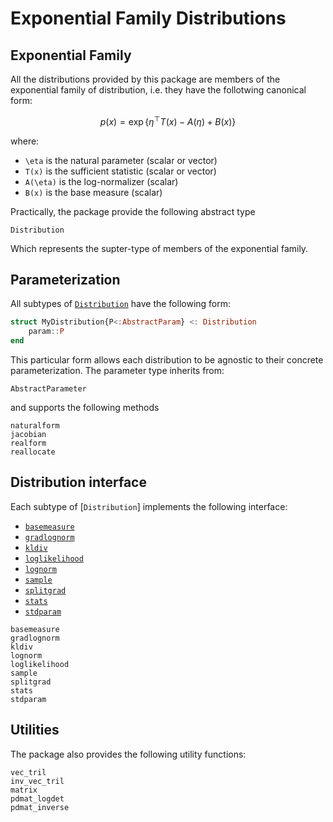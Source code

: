 # Exponential Family Distributions

## Exponential Family
All the distributions provided by this package are members of the
exponential family of distribution, i.e. they have the follotwing
canonical form:
```math
p(x) = \exp \{ \eta^\top T(x) - A(\eta) + B(x) \}
```
where:
* ``\eta`` is the natural parameter (scalar or vector)
* ``T(x)`` is the sufficient statistic (scalar or vector)
* ``A(\eta)`` is the log-normalizer (scalar)
* ``B(x)`` is the base measure (scalar)

Practically, the package provide the following abstract type
```@docs
Distribution
```
Which represents the supter-type of members of the exponential family.

## Parameterization

All subtypes of [`Distribution`](@ref) have the following form:
```julia
struct MyDistribution{P<:AbstractParam} <: Distribution
    param::P
end
```
This particular form allows each distribution to be agnostic to their
concrete parameterization. The parameter type inherits from:
```@docs
AbstractParameter
```
and supports the following methods
```@docs
naturalform
jacobian
realform
reallocate
```

## Distribution interface

Each subtype of [`Distribution`] implements the following interface:
* [`basemeasure`](@ref)
* [`gradlognorm`](@ref)
* [`kldiv`](@ref)
* [`loglikelihood`](@ref)
* [`lognorm`](@ref)
* [`sample`](@ref)
* [`splitgrad`](@ref)
* [`stats`](@ref)
* [`stdparam`](@ref)

```@docs
basemeasure
gradlognorm
kldiv
lognorm
loglikelihood
sample
splitgrad
stats
stdparam
```

## Utilities

The package also provides the following utility functions:
```@docs
vec_tril
inv_vec_tril
matrix
pdmat_logdet
pdmat_inverse
```

